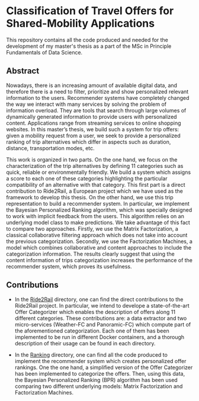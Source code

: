 # Classification of Travel Offers for Shared-Mobility Applications

This repository contains all the code produced and needed for the development of my master's thesis as a part of the MSc in Principle Fundamentals of Data Science.


## Abstract
Nowadays, there is an increasing amount of available digital data, and therefore there is a need to filter, prioritize and show personalized relevant information to the users. Recommender systems have completely changed the way we interact with many services by solving the problem of information overload. They are tools that search through large volumes of dynamically generated information to provide users with personalized content. Applications range from streaming services to online shopping websites. In this master’s thesis, we build such a system for trip offers: given a mobility request from a user, we seek to provide a personalized ranking of trip alternatives which differ in aspects such as duration, distance, transportation modes, etc. 

This work is organized in two parts. On the one hand, we focus on the characterization of the trip alternatives by defining 11 categories such as quick, reliable or environmentally friendly. We build a system which assigns a score to each one of these categories highlighting the particular compatibility of an alternative with that category. This first part is a direct contribution to Ride2Rail, a European project which we have used as the framework to develop this thesis. On the other hand, we use this trip representation to build a recommender system. In particular, we implement the Bayesian Personalized Ranking algorithm, which was specially designed to work with implicit feedback from the users. This algorithm relies on an underlying model class to make predictions. We take advantage of this fact to compare two approaches. Firstly, we use the Matrix Factorization, a classical collaborative filtering approach which does not take into account the previous categorization. Secondly, we use the Factorization Machines, a model which combines collaborative and content approaches to include the categorization information. The results clearly suggest that using the content information of trips categorization increases the performance of the recommender system, which proves its usefulness. 

## Contributions

- In the [Ride2Rail][r2r] directory, one can find the direct contributions to the Ride2Rail project. In particular, we intend to develope a state-of-the-art Offer Categorizer which enables the description of offers along 11 different categories. These contributions are: a data extractor and two micro-services (Weather-FC and Panoramic-FC) which compute part of the aforementioned categorization. Each one of them has been implemented to be run in different Docker containers, and a thorough description of their usage can be found in each directory. 

- In the [Ranking][ranking] directory, one can find all the code produced to implement the recommender system which creates personalized offer rankings. One the one hand, a simplified version of the Offer Categorizer has been implemented to categorize the offers. Then, using this data, the Bayesian Personalized Ranking (BPR) algorithm has been used comparing two different underlying models: Matrix Factorization and Factorization Machines.


[r2r]: https://github.com/alexmartinezmiguel/TFM-Travels-Offers-Classification/tree/main/Ride2Rail
[ranking]: https://github.com/alexmartinezmiguel/TFM-Travels-Offers-Classification/tree/main/BPR
